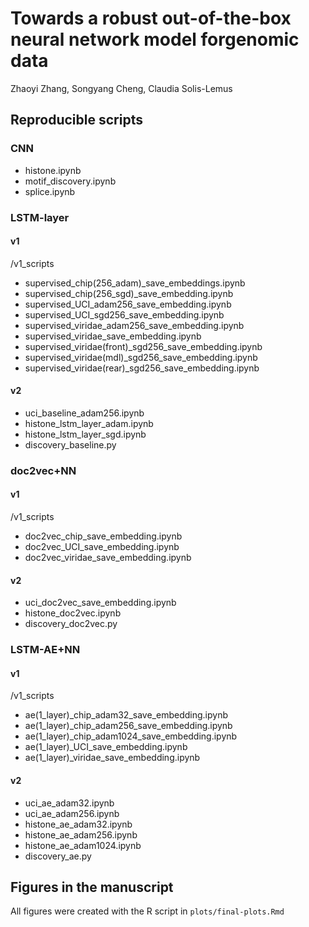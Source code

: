 # Towards a robust out-of-the-box neural network model forgenomic data
Zhaoyi Zhang, Songyang Cheng, Claudia Solis-Lemus

## Reproducible scripts

### CNN

- histone.ipynb
- motif_discovery.ipynb
- splice.ipynb

### LSTM-layer
#### v1
/v1_scripts  
- supervised_chip(256_adam)_save_embeddings.ipynb
- supervised_chip(256_sgd)_save_embedding.ipynb
- supervised_UCI_adam256_save_embedding.ipynb
- supervised_UCI_sgd256_save_embedding.ipynb
- supervised_viridae_adam256_save_embedding.ipynb
- supervised_viridae_save_embedding.ipynb
- supervised_viridae(front)_sgd256_save_embedding.ipynb
- supervised_viridae(mdl)_sgd256_save_embedding.ipynb
- supervised_viridae(rear)_sgd256_save_embedding.ipynb

#### v2
- uci_baseline_adam256.ipynb
- histone_lstm_layer_adam.ipynb
- histone_lstm_layer_sgd.ipynb
- discovery_baseline.py

### doc2vec+NN
#### v1
/v1_scripts 
- doc2vec_chip_save_embedding.ipynb
- doc2vec_UCI_save_embedding.ipynb
- doc2vec_viridae_save_embedding.ipynb
#### v2
- uci_doc2vec_save_embedding.ipynb
- histone_doc2vec.ipynb
- discovery_doc2vec.py

### LSTM-AE+NN
#### v1
/v1_scripts 
- ae(1_layer)_chip_adam32_save_embedding.ipynb
- ae(1_layer)_chip_adam256_save_embedding.ipynb
- ae(1_layer)_chip_adam1024_save_embedding.ipynb
- ae(1_layer)_UCI_save_embedding.ipynb
- ae(1_layer)_viridae_save_embedding.ipynb
#### v2
- uci_ae_adam32.ipynb
- uci_ae_adam256.ipynb
- histone_ae_adam32.ipynb
- histone_ae_adam256.ipynb
- histone_ae_adam1024.ipynb
- discovery_ae.py
## Figures in the manuscript

All figures were created with the R script in `plots/final-plots.Rmd`
